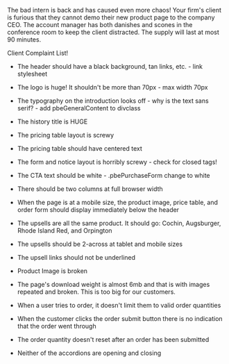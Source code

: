 The bad intern is back and has caused even more chaos! Your firm's client is furious that they cannot demo their new product page to the company CEO. The account manager has both danishes and scones in the conference room to keep the client distracted. The supply will last at most 90 minutes.

Client Complaint List!

* The header should have a black background, tan links, etc. - link stylesheet
* The logo is huge! It shouldn't be more than 70px - max width 70px
* The typography on the introduction looks off - why is the text sans serif? - add pbeGeneralContent to divclass

* The history title is HUGE
* The pricing table layout is screwy
* The pricing table should have centered text
* The form and notice layout is horribly screwy - check for closed tags!
* The CTA text should be white - .pbePurchaseForm change to white
* There should be two columns at full browser width
* When the page is at a mobile size, the product image, price table, and order form should display immediately below the header
* The upsells are all the same product. It should go: Cochin, Augsburger, Rhode Island Red, and Orpington
* The upsells should be 2-across at tablet and mobile sizes
* The upsell links should not be underlined
* Product Image is broken
* The page's download weight is almost 6mb and that is with images repeated and broken. This is too big for our customers.
* When a user tries to order, it doesn't limit them to valid order quantities
* When the customer clicks the order submit button there is no indication that the order went through
* The order quantity doesn't reset after an order has been submitted
* Neither of the accordions are opening and closing




